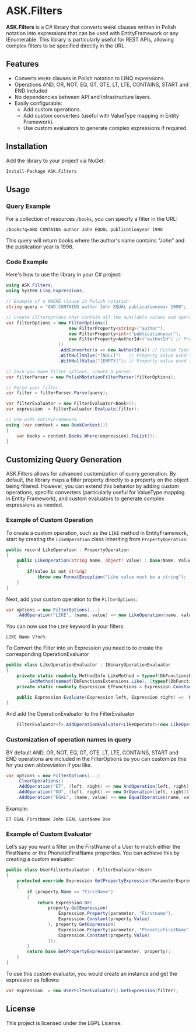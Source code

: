 # ASK.Filters

**ASK.Filters** is a C# library that converts `WHERE` clauses written in Polish notation into expressions that can be
used with EntityFramework or any IEnumerable. This library is particularly useful for REST APIs, allowing complex
filters to be specified directly in the URL.

## Features

- Converts `WHERE` clauses in Polish notation to LINQ expressions.
- Operations AND, OR, NOT, EQ, GT, GTE, LT, LTE, CONTAINS, START and END included
- No dependencies between API and Infrastructure layers.
- Easily configurable:
    - Add custom operations.
    - Add custom converters (useful with ValueType mapping in Entity Framework).
    - Use custom evaluators to generate complex expressions if required.

## Installation

Add the library to your project via NuGet:

```bash
Install-Package ASK.Filters
```

## Usage

### Query Example

For a collection of resources `/books`, you can specify a filter in the URL:

```
/books?q=AND CONTAINS author John EQUAL publicationyear 1998
```

This query will return books where the author's name contains "John" and the publication year is 1998.

### Code Example

Here's how to use the library in your C# project:

```csharp
using ASK.Filters;
using System.Linq.Expressions;

// Example of a WHERE clause in Polish notation
string query = "AND CONTAINS author John EQUAL publicationyear 1998";

// Create FilterOptions that contain all the available values and operations of the filter 
var filterOptions = new FilterOptions([
                        new FilterProperty<string>("author"),
                        new FilterProperty<int>("publicationyear"),
                        new FilterProperty<AuthorId>("authorId") // Property with Custom Type
                    ])
                    .AddConverter(x => new AuthorId(x)) // Custom Type Converter
                    .WithNullValue("[NULL]")   // Property value used to replace NULL
                    .WithNullValue("[EMPTY]"); // Property value used to replace an empty string

// Once you have filter options, create a parser
var filterParser = new PolishNotationFilterParser(filterOptions);

// Parse your filter
var filter = filterParser.Parse(query);

var filterEvaluator = new FilterEvaluator<Book>();
var expression  = filterEvaluator.Evaluate(filter);

// Use with EntityFramework
using (var context = new BookContext())
{
    var books = context.Books.Where(expression).ToList();
}
```

## Customizing Query Generation

ASK.Filters allows for advanced customization of query generation. By default, the library maps a filter property
directly to a property on the object being filtered. However, you can extend this behavior by adding custom operations,
specific converters (particularly useful for ValueType mapping in Entity Framework), and custom evaluators to generate
complex expressions as needed.

### Example of Custom Operation

To create a custom operation, such as the `LIKE` method in EntityFramework, start by creating the `LikeOperation` class
inheriting from `PropertyOperation`:

```csharp
public record LikeOperation : PropertyOperation
{
    public LikeOperation(string Name, object? Value) : base(Name, Value)
    {
        if(Value is not string)
            throw new FormatException("Like value must be a string");
    }
}
```

Next, add your custom operation to the `FilterOptions`:

```csharp
var options = new FilterOptions(...)
    .AddOperation("LIKE", (name, value) => new LikeOperation(name, value));
```

You can now use the `LIKE` keyword in your filters:

```
LIKE Name V?nc%
```

To Convert the Filter into an Expression you need to to create the corresponding OperationEvaluator
```csharp
public class LikeOperationEvaluator : IBinaryOperationEvaluator
{
    private static readonly MethodInfo LikeMethod = typeof(DbFunctionsExtensions)
        .GetMethod(nameof(DbFunctionsExtensions.Like), [typeof(DbFunctions), typeof(string), typeof(string)])!;
    private static readonly Expression EfFunctions = Expression.Constant(EF.Functions);

    public Expression Evaluate(Expression left, Expression right) =>  Expression.Call(LikeMethod, EfFunctions, left, right);
}
```

And add the OperationEvaluator to the FilterEvaluator

```csharp
    FilterEvaluator<T>.AddOperationEvaluator<LikeOperator>(new LikeOperationEvaluator());
```

### Customization of operation names in query

BY default AND, OR, NOT, EQ, GT, GTE, LT, LTE, CONTAINS, START and END operations are included in the FilterOptions bu
you can customize this for you own abbreviation if you like.

```csharp
var options = new FilterOptions(...)
    .ClearOperations()
    .AddOperation("ET", (left, right) => new AndOperation(left, right))
    .AddOperation("OU", (left, right) => new OrOperation(left, right))
    .AddOperation("EGAL", (name, value) => new EqualOperation(name, value));
```

Example:

```
ET EGAL FirstName John EGAL LastName Doe 
```

### Example of Custom Evaluator

Let’s say you want a filter on the FirstName of a User to match either the FirstName or the PhoneticFirstName
properties. You can achieve this by creating a custom evaluator:

```csharp
public class UserFilterEvaluator : FilterEvaluator<User>
{
    protected override Expression GetPropertyExpression(ParameterExpression parameter, PropertyOperation property)
    {
        if (property.Name == "FirstName")
        {
            return Expression.Or(
                property.GetExpression(
                    Expression.Property(parameter, "Firstname"),
                    Expression.Constant(property.Value)
                ), property.GetExpression(
                    Expression.Property(parameter, "PhoneticFirstName"),
                    Expression.Constant(property.Value)
                ));
        }
        return base.GetPropertyExpression(parameter, property);
    }
}
```

To use this custom evaluator, you would create an instance and get the expression as follows:

```csharp
var expression  = new UserFilterEvaluator().GetExpression(filter);
```

## License

This project is licensed under the LGPL License.

